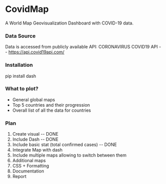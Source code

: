 # CovidMap
A World Map Geovisualization Dashboard with COVID-19 data.

### Data Source
Data is accessed from publicly available API: CORONAVIRUS COVID19 API -- https://api.covid19api.com/

### Installation
pip install dash

### What to plot?
 - General global maps
 - Top 5 countries and their progression
 - Overall list of all the data for countries 

### Plan
1. Create visual -- DONE
2. Include Dash -- DONE
3. Include basic stat (total confirmed cases) -- DONE
4. Integrate Map with dash
5. Include multiple maps allowing to switch between them
6. Additional maps
7. CSS + Formatting
8. Documentation
9. Report
